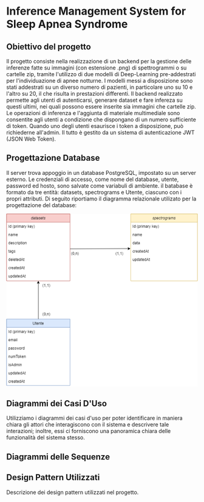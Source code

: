 # Inference Management System for Sleep Apnea Syndrome

## Obiettivo del progetto
Il progetto consiste nella realizzazione di un backend per la gestione delle inferenze fatte su immagini (con estensione .png) di spettrogrammi o su cartelle zip, tramite l'utilizzo di due modelli di Deep-Learning pre-addestrati per l'individuazione di apnee notturne.
I modelli messi a disposizione sono stati addestrati su un diverso numero di pazienti, in particolare uno su 10 e l'altro su 20, il che risulta in prestazioni differenti.
Il backend realizzato permette agli utenti di autenticarsi, generare dataset e fare infereza su questi ultimi, nei quali possono essere inserite sia immagini che cartelle zip. Le operazioni di inferenza e l'aggiunta di materiale multimediale sono consentite agli utenti
a condizione che dispongano di un numero sufficiente di token. Quando uno degli utenti esaurisce i token a disposizione, può richiederne all'admin. Il tutto è gestito da un sistema di autenticazione JWT (JSON Web Token).

## Progettazione Database
Il server trova appoggio in un database PostgreSQL, impostato su un server esterno. Le credenziali di accesso, come nome del database, utente, password ed hosto, sono salvate come variabuli di ambiente.
il batabase è formato da tre entità: datasets, spectrograms e Utente, ciascuno con i propri attributi.
Di seguito riportiamo il diagramma relazionale utilizato per la progettazione del database:

<p align="center">
    <img src="./diagrammi/DiagrammaRelazionale.drawio.png" alt="Diagramma del Sistema">
</p>

## Diagrammi dei Casi D'Uso
Utilizziamo i diagrammi dei casi d'uso per poter identificare in maniera chiara gli attori che interagiscono con il sistema e descrivere tale interazioni; inoltre, essi ci forniscono una panoramica chiara delle funzionalità del sistema stesso.


## Diagrammi delle Sequenze

## Design Pattern Utilizzati
Descrizione dei design pattern utilizzati nel progetto.
